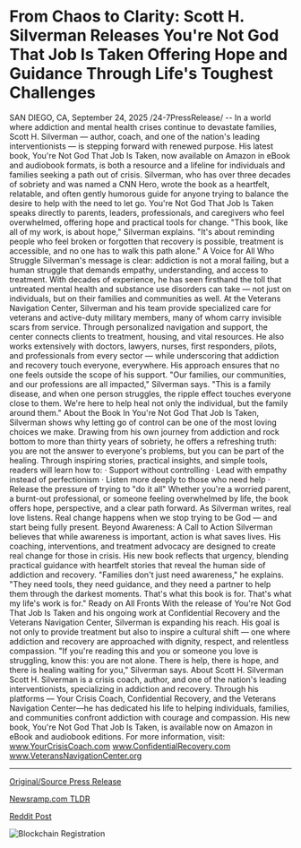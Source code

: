 # From Chaos to Clarity: Scott H. Silverman Releases You're Not God That Job Is Taken Offering Hope and Guidance Through Life's Toughest Challenges

SAN DIEGO, CA, September 24, 2025 /24-7PressRelease/ -- In a world where addiction and mental health crises continue to devastate families, Scott H. Silverman — author, coach, and one of the nation's leading interventionists — is stepping forward with renewed purpose. His latest book, You're Not God That Job Is Taken, now available on Amazon in eBook and audiobook formats, is both a resource and a lifeline for individuals and families seeking a path out of crisis.  Silverman, who has over three decades of sobriety and was named a CNN Hero, wrote the book as a heartfelt, relatable, and often gently humorous guide for anyone trying to balance the desire to help with the need to let go. You're Not God That Job Is Taken speaks directly to parents, leaders, professionals, and caregivers who feel overwhelmed, offering hope and practical tools for change.  "This book, like all of my work, is about hope," Silverman explains. "It's about reminding people who feel broken or forgotten that recovery is possible, treatment is accessible, and no one has to walk this path alone."  A Voice for All Who Struggle  Silverman's message is clear: addiction is not a moral failing, but a human struggle that demands empathy, understanding, and access to treatment. With decades of experience, he has seen firsthand the toll that untreated mental health and substance use disorders can take — not just on individuals, but on their families and communities as well.  At the Veterans Navigation Center, Silverman and his team provide specialized care for veterans and active-duty military members, many of whom carry invisible scars from service. Through personalized navigation and support, the center connects clients to treatment, housing, and vital resources.  He also works extensively with doctors, lawyers, nurses, first responders, pilots, and professionals from every sector — while underscoring that addiction and recovery touch everyone, everywhere. His approach ensures that no one feels outside the scope of his support.  "Our families, our communities, and our professions are all impacted," Silverman says. "This is a family disease, and when one person struggles, the ripple effect touches everyone close to them. We're here to help heal not only the individual, but the family around them."  About the Book  In You're Not God That Job Is Taken, Silverman shows why letting go of control can be one of the most loving choices we make. Drawing from his own journey from addiction and rock bottom to more than thirty years of sobriety, he offers a refreshing truth: you are not the answer to everyone's problems, but you can be part of the healing.  Through inspiring stories, practical insights, and simple tools, readers will learn how to:  · Support without controlling  · Lead with empathy instead of perfectionism  · Listen more deeply to those who need help  · Release the pressure of trying to "do it all"  Whether you're a worried parent, a burnt-out professional, or someone feeling overwhelmed by life, the book offers hope, perspective, and a clear path forward. As Silverman writes, real love listens. Real change happens when we stop trying to be God — and start being fully present.  Beyond Awareness: A Call to Action  Silverman believes that while awareness is important, action is what saves lives. His coaching, interventions, and treatment advocacy are designed to create real change for those in crisis. His new book reflects that urgency, blending practical guidance with heartfelt stories that reveal the human side of addiction and recovery.  "Families don't just need awareness," he explains. "They need tools, they need guidance, and they need a partner to help them through the darkest moments. That's what this book is for. That's what my life's work is for."  Ready on All Fronts  With the release of You're Not God That Job Is Taken and his ongoing work at Confidential Recovery and the Veterans Navigation Center, Silverman is expanding his reach. His goal is not only to provide treatment but also to inspire a cultural shift — one where addiction and recovery are approached with dignity, respect, and relentless compassion.  "If you're reading this and you or someone you love is struggling, know this: you are not alone. There is help, there is hope, and there is healing waiting for you," Silverman says.  About Scott H. Silverman  Scott H. Silverman is a crisis coach, author, and one of the nation's leading interventionists, specializing in addiction and recovery. Through his platforms — Your Crisis Coach, Confidential Recovery, and the Veterans Navigation Center—he has dedicated his life to helping individuals, families, and communities confront addiction with courage and compassion. His new book, You're Not God That Job Is Taken, is available now on Amazon in eBook and audiobook editions.  For more information, visit:  www.YourCrisisCoach.com  www.ConfidentialRecovery.com  www.VeteransNavigationCenter.org 

---

[Original/Source Press Release](https://www.24-7pressrelease.com/press-release/527122/from-chaos-to-clarity-scott-h-silverman-releases-youre-not-god-that-job-is-taken-offering-hope-and-guidance-through-lifes-toughest-challenges)
                    

[Newsramp.com TLDR](https://newsramp.com/curated-news/scott-silverman-s-new-book-offers-hope-for-addiction-crisis/b91b521900d0d59bc7c0f9186be51f63) 

 



[Reddit Post](https://www.reddit.com/r/BookNews/comments/1npoc8a/scott_silvermans_new_book_offers_hope_for/) 



![Blockchain Registration](https://cdn.newsramp.app/24-7PressRelease/qrcode/259/24/barnKA3V.webp)